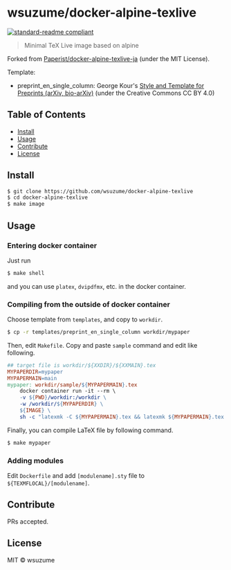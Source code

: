 # wsuzume/docker-alpine-texlive

[![standard-readme compliant](https://img.shields.io/badge/standard--readme-OK-green.svg)](https://github.com/RichardLitt/standard-readme)

> Minimal TeX Live image based on alpine

Forked from [Paperist/docker-alpine-texlive-ja](https://github.com/Paperist/docker-alpine-texlive-ja
) \(under the MIT License\).

Template:

* preprint\_en\_single\_column: George Kour's [Style and Template for Preprints (arXiv, bio-arXiv)](https://ja.overleaf.com/latex/templates/style-and-template-for-preprints-arxiv-bio-arxiv/fxsnsrzpnvwc) \(under the Creative Commons CC BY 4.0\)

## Table of Contents

- [Install](#install)
- [Usage](#usage)
- [Contribute](#contribute)
- [License](#license)

## Install

```bash
$ git clone https://github.com/wsuzume/docker-alpine-texlive
$ cd docker-alpine-texlive
$ make image
```

## Usage
### Entering docker container

Just run

```bash
$ make shell
```

and you can use `platex`, `dvipdfmx`, etc. in the docker container.


### Compiling from the outside of docker container
Choose template from `templates`, and copy to `workdir`.

```bash
$ cp -r templates/preprint_en_single_column workdir/mypaper
```

Then, edit `Makefile`. Copy and paste `sample` command and edit like following.

```Makefile
## target file is workdir/${XXDIR}/${XXMAIN}.tex
MYPAPERDIR=mypaper
MYPAPERMAIN=main
mypaper: workdir/sample/${MYPAPERMAIN}.tex
	docker container run -it --rm \
	-v ${PWD}/workdir:/workdir \
	-w /workdir/${MYPAPERDIR} \
	${IMAGE} \
	sh -c "latexmk -C ${MYPAPERMAIN}.tex && latexmk ${MYPAPERMAIN}.tex && dvipdfmx ${MYPAPERMAIN}.dvi && latexmk -c ${MYPAPERMAIN}.tex"
```

Finally, you can compile LaTeX file by following command.

```bash
$ make mypaper
```

### Adding modules
Edit `Dockerfile` and add `[modulename].sty` file to `${TEXMFLOCAL}/[modulename]`.

## Contribute

PRs accepted.

## License

MIT © wsuzume



